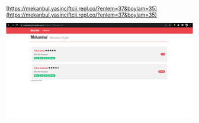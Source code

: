[https://mekanbul.yasinciftcii.repl.co/?enlem=37&boylam=35](https://mekanbul.yasinciftcii.repl.co/?enlem=37&boylam=35)

![odev7ekranGoruntusu.PNG](/resimler/odev7ekranGoruntusu.PNG)
